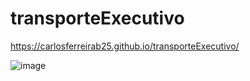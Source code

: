 # transporteExecutivo

https://carlosferreirab25.github.io/transporteExecutivo/


![image](https://github.com/carlosferreirab25/transporteExecutivo/assets/69609411/c611a71a-1885-4c9f-abb7-241adfb25910)
